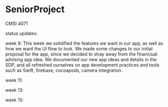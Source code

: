 # SeniorProject
CMSI 4071

status updates:

week 9:
This week we solidified the features we want in our app, as well as how we want the UI flow to look. We made some changes to our initial proposal for the app, since we decided to stray away from the financiual advising app idea. We documented our new app ideas and details in the SDP, and all refreshed ourselves on app development practices and tools such as Swift, firebase, cocoapods, camera integration.

week 11:


week 13:


week 15:
